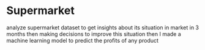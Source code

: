 # Supermarket
analyze supermarket dataset to get insights about its situation in market in  3 months  then making decisions to improve this situation then I made a machine learning model to predict the profits of any product
